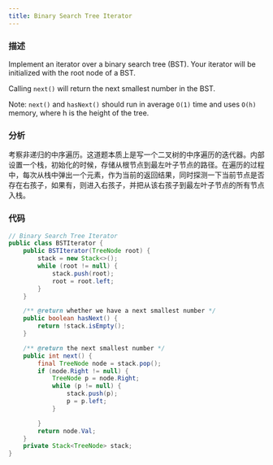 ```yaml
---
title: Binary Search Tree Iterator
---
```



### 描述

Implement an iterator over a binary search tree (BST). Your iterator will be initialized with the root node of a BST.

Calling `next()` will return the next smallest number in the BST.

Note: `next()` and `hasNext()` should run in average `O(1)` time and uses `O(h)` memory, where h is the height of the tree.


### 分析

考察非递归的中序遍历。这道题本质上是写一个二叉树的中序遍历的迭代器。内部设置一个栈，初始化的时候，存储从根节点到最左叶子节点的路径。在遍历的过程中，每次从栈中弹出一个元素，作为当前的返回结果，同时探测一下当前节点是否存在右孩子，如果有，则进入右孩子，并把从该右孩子到最左叶子节点的所有节点入栈。


### 代码

```java
// Binary Search Tree Iterator
public class BSTIterator {
    public BSTIterator(TreeNode root) {
        stack = new Stack<>();
        while (root != null) {
            stack.push(root);
            root = root.left;
        }
    }

    /** @return whether we have a next smallest number */
    public boolean hasNext() {
        return !stack.isEmpty();
    }

    /** @return the next smallest number */
    public int next() {
        final TreeNode node = stack.pop();
        if (node.Right != null) {
            TreeNode p = node.Right;
            while (p != null) {
                stack.push(p);
                p = p.left;
            }

        }
        return node.Val;
    }
    private Stack<TreeNode> stack;
}
```

